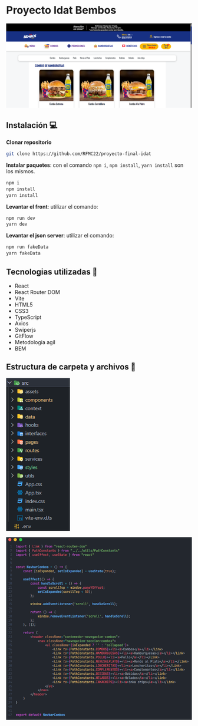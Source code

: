 # Proyecto Idat Bembos
![alt text](image-2.png)

## Instalación 💻

**Clonar repositorio**
```bash
git clone https://github.com/RFMC22/proyecto-final-idat
```
**Instalar paquetes**:
con el comando `npm i`, `npm install`, `yarn install` son los mismos.
```bash
npm i
npm install
yarn install
```
**Levantar el front**:
utilizar el comando:
```bash
npm run dev
yarn dev
```
**Levantar el json server**:
utilizar el comando:
```bash
npm run fakeData
yarn fakeData
```

##  Tecnologias utilizadas 🔧
* React
* React Router DOM
* Vite
* HTML5
* CSS3
* TypeScript
* Axios
* Swiperjs
* GitFlow
* Metodologia agil
* BEM

##  Estructura de carpeta y archivos 🔧
![alt text](image.png)

![alt text](image-1.png)